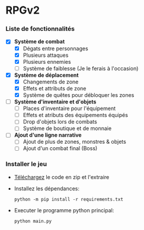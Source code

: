 # RPGv2

### Liste de fonctionnalités

- [x] __**Système de combat**__
  - [x] Dégats entre personnages
  - [x] Plusieurs attaques
  - [x] Plusieurs ennemies
  - [ ] Système de faiblesse (Je le ferais à l'occasion)

- [x] __**Système de déplacement**__
  - [x] Changements de zone
  - [x] Effets et attributs de zone
  - [x] Système de quêtes pour débloquer les zones
  
- [ ] __**Système d'inventaire et d'objets**__
  - [ ] Places d'inventaire pour l'équipement
  - [ ] Effets et atributs des équipements équipés
  - [ ] Drop d'objets lors de combats
  - [ ] Système de boutique et de monnaie

- [ ] **Ajout d'une ligne narrative**
  - [ ] Ajout de plus de zones, monstres & objets
  - [ ] Ajout d'un combat final (Boss)

### Installer le jeu

- [Téléchargez](https://github.com/MrGg570/RPGv2/archive/refs/heads/main.zip) le code en zip et l'extraire

- Installez les dépendances:
    ```ssh
    python -m pip install -r requirements.txt
    ```

- Executer le programme python principal:
    ```ssh
    python main.py
    ```